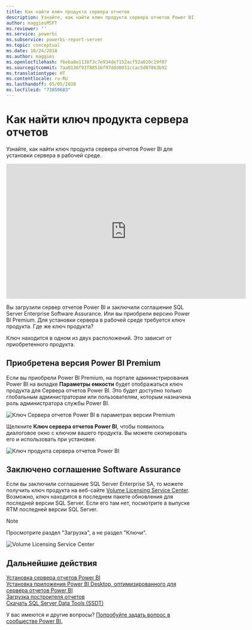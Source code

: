 ```yaml
---
title: Как найти ключ продукта сервера отчетов
description: Узнайте, как найти ключ продукта сервера отчетов Power BI для установки сервера в рабочей среде.
author: maggiesMSFT
ms.reviewer: ''
ms.service: powerbi
ms.subservice: powerbi-report-server
ms.topic: conceptual
ms.date: 10/24/2018
ms.author: maggies
ms.openlocfilehash: f6eba8e1138f3c7e934de7152acf52a020c19f07
ms.sourcegitcommit: 7aa0136f93f88516f97ddd8031ccac5d07863b92
ms.translationtype: HT
ms.contentlocale: ru-RU
ms.lasthandoff: 05/05/2020
ms.locfileid: "73859683"
---
```

# <a name="how-to-find-your-report-server-product-key"></a>Как найти ключ продукта сервера отчетов
Узнайте, как найти ключ продукта сервера отчетов Power BI для установки сервера в рабочей среде.

<iframe width="640" height="360" src="https://www.youtube.com/embed/6CQnf-NGtpU?rel=0&amp;showinfo=0" frameborder="0" allowfullscreen></iframe>

Вы загрузили сервер отчетов Power BI и заключили соглашение SQL Server Enterprise Software Assurance. Или вы приобрели версию Power BI Premium. Для установки сервера в рабочей среде требуется ключ продукта. Где же ключ продукта? 

Ключ находится в одном из двух расположений. Это зависит от приобретенного продукта.

## <a name="purchased-power-bi-premium"></a>Приобретена версия Power BI Premium
Если вы приобрели Power BI Premium, на портале администрирования Power BI на вкладке **Параметры емкости** будет отображаться ключ продукта для Сервера отчетов Power BI. Это будет доступно только глобальным администраторам или пользователям, которым назначена роль администратора службы Power BI.

![Ключ Сервера отчетов Power BI в параметрах версии Premium](media/find-product-key/pbirs-product-key.png)

Щелкните **Ключ сервера отчетов Power BI**, чтобы появилось диалоговое окно с ключом вашего продукта. Вы можете скопировать его и использовать при установке.

![Ключ продукта сервера отчетов Power BI](media/find-product-key/pbirs-product-key-dialog.png)

## <a name="purchased-software-assurance-agreement"></a>Заключено соглашение Software Assurance
Если вы заключили соглашение SQL Server Enterprise SA, то можете получить ключ продукта на веб-сайте [Volume Licensing Service Center](https://www.microsoft.com/Licensing/servicecenter/). Возможно, ключ находится в последнем пакете обновления для последней версии SQL Server. Если его там нет, посмотрите в выпуске RTM последней версии SQL Server.

> [!NOTE]
> Просмотрите раздел "Загрузка", а не раздел "Ключи".
> 
> 

![](media/find-product-key/vlsc-download.png "Volume Licensing Service Center")

## <a name="next-steps"></a>Дальнейшие действия
[Установка сервера отчетов Power BI](install-report-server.md)  
[Установка приложения Power BI Desktop, оптимизированного для сервера отчетов Power BI](install-powerbi-desktop.md)  
[Загрузка построителя отчетов](https://www.microsoft.com/download/details.aspx?id=53613)  
[Скачать SQL Server Data Tools (SSDT)](https://go.microsoft.com/fwlink/?LinkID=616714)

У вас имеются и другие вопросы? [Попробуйте задать вопрос в сообществе Power BI.](https://community.powerbi.com/)

